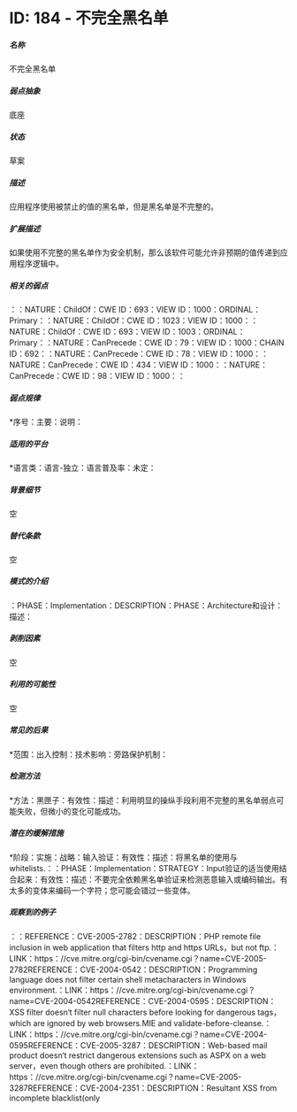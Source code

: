 # ID: 184 - 不完全黑名单
<h5>名称</h5>不完全黑名单
<h5>弱点抽象</h5>底座
<h5>状态</h5>草案
<h5>描述</h5>应用程序使用被禁止的值的黑名单，但是黑名单是不完整的。
<h5>扩展描述</h5>如果使用不完整的黑名单作为安全机制，那么该软件可能允许非预期的值传递到应用程序逻辑中。
<h5>相关的弱点</h5>：：NATURE：ChildOf：CWE ID：693：VIEW ID：1000：ORDINAL：Primary：：NATURE：ChildOf：CWE ID：1023：VIEW ID：1000：：NATURE：ChildOf：CWE ID：693：VIEW ID：1003：ORDINAL：Primary：：NATURE：CanPrecede：CWE ID：79：VIEW ID：1000：CHAIN ID：692：：NATURE：CanPrecede：CWE ID：78：VIEW ID：1000：：NATURE：CanPrecede：CWE ID：434：VIEW ID：1000：：NATURE：CanPrecede：CWE ID：98：VIEW ID：1000：：
<h5>弱点规律</h5>*序号：主要：说明：
<h5>适用的平台</h5>*语言类：语言-独立：语言普及率：未定：
<h5>背景细节</h5>空
<h5>替代条款</h5>空
<h5>模式的介绍</h5>：PHASE：Implementation：DESCRIPTION：PHASE：Architecture和设计：描述：
<h5>剥削因素</h5>空
<h5>利用的可能性</h5>空
<h5>常见的后果</h5>*范围：出入控制：技术影响：旁路保护机制：
<h5>检测方法</h5>*方法：黑匣子：有效性：描述：利用明显的操纵手段利用不完整的黑名单弱点可能失败，但微小的变化可能成功。
<h5>潜在的缓解措施</h5>*阶段：实施：战略：输入验证：有效性：描述：将黑名单的使用与whitelists.：：PHASE：Implementation：STRATEGY：Input验证的适当使用结合起来：有效性：描述：不要完全依赖黑名单验证来检测恶意输入或编码输出。有太多的变体来编码一个字符；您可能会错过一些变体。
<h5>观察到的例子</h5>：：REFERENCE：CVE-2005-2782：DESCRIPTION：PHP remote file inclusion in web application that filters http and https URLs，but not ftp.：LINK：https：//cve.mitre.org/cgi-bin/cvename.cgi？name=CVE-2005-2782REFERENCE：CVE-2004-0542：DESCRIPTION：Programming language does not filter certain shell metacharacters in Windows environment.：LINK：https：//cve.mitre.org/cgi-bin/cvename.cgi？name=CVE-2004-0542REFERENCE：CVE-2004-0595：DESCRIPTION：XSS filter doesn‘t filter null characters before looking for dangerous tags，which are ignored by web browsers.MIE and validate-before-cleanse.：LINK：https：//cve.mitre.org/cgi-bin/cvename.cgi？name=CVE-2004-0595REFERENCE：CVE-2005-3287：DESCRIPTION：Web-based mail product doesn‘t restrict dangerous extensions such as ASPX on a web server，even though others are prohibited.：LINK：https：//cve.mitre.org/cgi-bin/cvename.cgi？name=CVE-2005-3287REFERENCE：CVE-2004-2351：DESCRIPTION：Resultant XSS from incomplete blacklist(only<script>and<style>are checked).：LINK：https：//cve.mitre.org/cgi-bin/cvename.cgi？name=CVE-2004-2351REFERENCE：CVE-2005-2959：DESCRIPTION：Privileged program does not clear sensitive environment variables that are used by bash.Overlaps multiple interpretation error.：LINK：https：//cve.mitre.org/cgi-bin/cvename.cgi？name=CVE-2005-2959REFERENCE：CVE-2005-1824：DESCRIPTION：SQL injection protection scheme does not quote the special character.：LINK：https：//cve.mitre.org/cgi-bin/cvename.cgi？name=CVE-2005-1824REFERENCE：CVE-2005-2184：DESCRIPTION：Incomplete blacklist prevents user from automatically executing.EXE files，but allows.LNK，allowing resultant Windows symbolic link.：LINK：https：//cve.mitre.org/cgi-bin/cvename.cgi？name=CVE-2005-2184REFERENCE：CVE-2007-1343：DESCRIPTION：product doesn‘t protect one dangerous variable against external modification：LINK：http：//cve.mitre.org/cgi-bin/cvename.cgi？name=CVE-2007-1343REFERENCE：CVE-2007-5727：DESCRIPTION：Chain：incomplete blacklist(CWE-184)only removes SCRIPT tags，enabling XSS(CWE-79)：LINK：https：//cve.mitre.org/cgi-bin/cvename.cgi？name=CVE-2007-5727REFERENCE：CVE-2006-4308：DESCRIPTION：Chain：incomplete blacklist(CWE-184)only checks javascript：tag，allowing XSS(CWE-79)using other tags：LINK：https：//cve.mitre.org/cgi-bin/cvename.cgi？name=CVE-2006-4308REFERENCE：CVE-2007-3572：DESCRIPTION：Chain：incomplete blacklist for OS command injection：LINK：https：//cve.mitre.org/cgi-bin/cvename.cgi？name=CVE-2007-3572REFERENCE：CVE-2002-0661：DESCRIPTION：not in blacklist for web服务器，允许在Windows和其他OSes.：LINK：https：//cve.mitre.org/cgi-bin/cvename.cgi？name=CVE-2002-0661中运行服务器时进行路径遍历攻击
<h5>功能区域</h5>空
<h5>影响资源</h5>空
<h5>分类法映射</h5>分类名称：plover：条目名称：不完整黑名单：
<h5>相关的攻击模式</h5>*15：174：182：3：43：6：71：73：85：85：
<h5>笔记</h5>类型：关系：注意：不完整的黑名单经常会产生弱点。一些不完整的黑名单问题可能是由多个解释错误引起的，例如，危险的shell元字符黑名单可能不包括只在一个特定shell中有意义的元字符，而不是所有这些元字符；或者XSS操作黑名单可能忽略一个由一个Web浏览器支持的不寻常构造，而不是其他：

